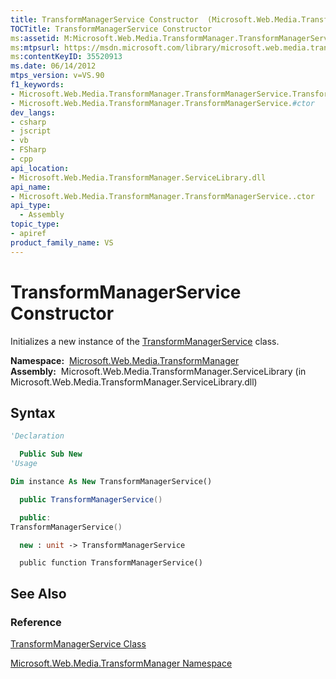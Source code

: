 ```yaml
---
title: TransformManagerService Constructor  (Microsoft.Web.Media.TransformManager)
TOCTitle: TransformManagerService Constructor
ms:assetid: M:Microsoft.Web.Media.TransformManager.TransformManagerService.#ctor
ms:mtpsurl: https://msdn.microsoft.com/library/microsoft.web.media.transformmanager.transformmanagerservice.transformmanagerservice(v=VS.90)
ms:contentKeyID: 35520913
ms.date: 06/14/2012
mtps_version: v=VS.90
f1_keywords:
- Microsoft.Web.Media.TransformManager.TransformManagerService.TransformManagerService
- Microsoft.Web.Media.TransformManager.TransformManagerService.#ctor
dev_langs:
- csharp
- jscript
- vb
- FSharp
- cpp
api_location:
- Microsoft.Web.Media.TransformManager.ServiceLibrary.dll
api_name:
- Microsoft.Web.Media.TransformManager.TransformManagerService..ctor
api_type:
  - Assembly
topic_type:
- apiref
product_family_name: VS
---
```


# TransformManagerService Constructor

Initializes a new instance of the [TransformManagerService](transformmanagerservice-class-microsoft-web-media-transformmanager.md) class.

**Namespace:**  [Microsoft.Web.Media.TransformManager](microsoft-web-media-transformmanager-namespace.md)  
**Assembly:**  Microsoft.Web.Media.TransformManager.ServiceLibrary (in Microsoft.Web.Media.TransformManager.ServiceLibrary.dll)

## Syntax

```vb
'Declaration

  Public Sub New
'Usage

Dim instance As New TransformManagerService()
```

```csharp
  public TransformManagerService()
```

```cpp
  public:
TransformManagerService()
```

``` fsharp
  new : unit -> TransformManagerService
```

```jscript
  public function TransformManagerService()
```

## See Also

### Reference

[TransformManagerService Class](transformmanagerservice-class-microsoft-web-media-transformmanager.md)

[Microsoft.Web.Media.TransformManager Namespace](microsoft-web-media-transformmanager-namespace.md)
